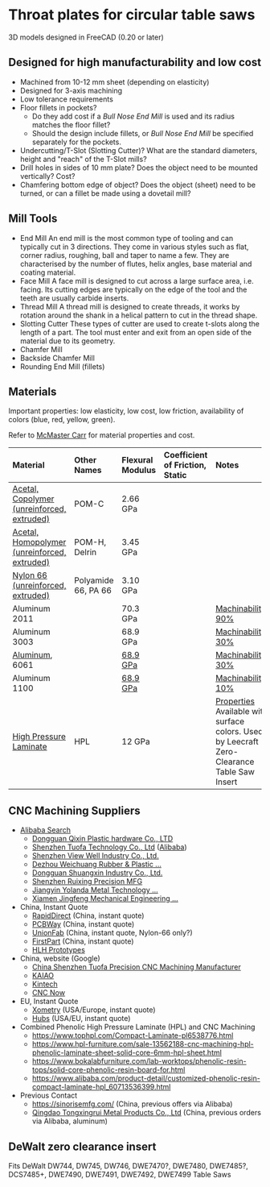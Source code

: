 # Throat plates for circular table saws

3D models designed in FreeCAD (0.20 or later)

## Designed for high manufacturability and low cost

* Machined from 10-12 mm sheet (depending on elasticity)
* Designed for 3-axis machining
* Low tolerance requirements
* Floor fillets in pockets?
  * Do they add cost if a _Bull Nose End Mill_ is used and its radius matches the floor fillet?
  * Should the design include fillets, or _Bull Nose End Mill_ be specified separately for the pockets.
* Undercutting/T-Slot (Slotting Cutter)?
  What are the standard diameters, height and "reach" of the T-Slot mills?
* Drill holes in sides of 10 mm plate?
  Does the object need to be mounted vertically? Cost?
* Chamfering bottom edge of object?
  Does the object (sheet) need to be turned, or can a fillet be made using a dovetail mill?


## Mill Tools

* End Mill
  An end mill is the most common type of tooling and can typically cut in 3 directions. They come in various styles such as flat, corner radius, roughing, ball and taper to name a few. They are characterised by the number of flutes, helix angles, base material and coating material.
* Face Mill
  A face mill is designed to cut across a large surface area, i.e. facing. Its cutting edges are typically on the edge of the tool and the teeth are usually carbide inserts.
* Thread Mill
  A thread mill is designed to create threads, it works by rotation around the shank in a helical pattern to cut in the thread shape.
* Slotting Cutter
  These types of cutter are used to create t-slots along the length of a part. The tool must enter and exit from an open side of the material due to its geometry.
* Chamfer Mill
* Backside Chamfer Mill
* Rounding End Mill (fillets)

## Materials

Important properties: low elasticity, low cost, low friction, availability of colors (blue, red, yellow, green).

Refer to [McMaster Carr](https://www.mcmaster.com/plastics/shape~sheet-and-bar/) for material properties and cost.

| Material | Other Names | Flexural Modulus | Coefficient of Friction, Static | Notes |
| :--- | :--- | :--- | :--- | :--- |
| [Acetal, Copolymer (unreinforced, extruded)](https://www.matweb.com/search/DataSheet.aspx?MatGUID=41729a655cb24c949f1361cc6b5b1a5d) | POM-C | 2.66 GPa	| |
| [Acetal, Homopolymer (unreinforced, extruded)](https://www.matweb.com/search/DataSheet.aspx?MatGUID=c6564de5b78a4887850d777d445c9ca7) | POM-H, Delrin | 3.45 GPa | |
| [Nylon 66  (unreinforced, extruded)](https://www.matweb.com/search/DataSheet.aspx?MatGUID=25c36a3b22a44c0784cc29aae943a550) | Polyamide 66, PA 66 | 3.10 GPa | | |
| Aluminum 2011 | | 70.3 GPa | | [Machinability: 90%](https://www.matweb.com/search/DataSheet.aspx?MatGUID=8c05024423d64aaab0148295c5a57067) |
| Aluminum 3003 | | 68.9 GPa | | [Machinability: 30%](https://www.matweb.com/search/DataSheet.aspx?MatGUID=fd4a40f87d3f4912925e5e6eab1fbc40) |
| [Aluminum](https://en.wikipedia.org/wiki/Aluminium_alloy#Wrought_alloys), 6061 | | [68.9 GPa](https://www.matweb.com/search/datasheet.aspx?MatGUID=626ec8cdca604f1994be4fc2bc6f7f63) | | [Machinability: 30%](https://www.matweb.com/search/datasheet.aspx?MatGUID=626ec8cdca604f1994be4fc2bc6f7f63) |
| Aluminum 1100 | | [68.9 GPa](https://www.matweb.com/search/DataSheet.aspx?MatGUID=db0307742df14c8f817bd8d62207368e) | | [Machinability: 10%](https://www.matweb.com/search/datasheet.aspx?matguid=db0307742df14c8f817bd8d62207368e) |
| [High Pressure Laminate](https://www.alibaba.com/showroom/hpl.html) | HPL | 12 GPa | | [Properties](https://aciplastics.net/wp-content/uploads/2014/11/High-Pressure-LaminatesHPL-Properties.pdf) Available with surface colors. Used by Leecraft Zero-Clearance Table Saw Insert |


## CNC Machining Suppliers

* [Alibaba Search](https://www.alibaba.com/trade/search?fsb=y&IndexArea=product_en&categoryId=100004566&keywords=cnc+milling&knowledgeGraphId=100000004-10000000053%2C100001543-10000048389%2C100007633-10000050672&tab=all&viewtype=L&)
  * [Dongguan Qixin Plastic hardware Co., LTD](https://www.alibaba.com/product-detail/High-Precision-Factory-Direct-Turning-Milling_1600640947291.html)
  * [Shenzhen Tuofa Technology Co., Ltd](https://www.tuofa-cncmachining.com/cnc-machining-service/cnc-milling/)  ([Alibaba](https://www.alibaba.com/product-detail/Custom-Cnc-Machining-Milling-Turning-Plastic_1600122747548.html))
  * [Shenzhen View Well Industry Co., Ltd.](https://www.alibaba.com/product-detail/High-precision-custom-cnc-machining-parts_1600209551326.html)
  * [Dezhou Weichuang Rubber & Plastic ...](https://www.alibaba.com/product-detail/Customized-Plastic-Nylon-POM-HDPE-CNC_1600462421882.html)
  * [Dongguan Shuangxin Industry Co., Ltd.](https://www.alibaba.com/product-detail/Custom-CNC-Machining-Milling-Milled-Turning_1600380920277.html)
  * [Shenzhen Ruixing Precision MFG](https://www.alibaba.com/product-detail/Customized-Cnc-Turned-Milling-Peek-Pom_1600584209321.html)
  * [Jiangyin Yolanda Metal Technology ...](https://www.alibaba.com/product-detail/POM-Nylon-PEEK-ABS-Various-Colors_1600598442696.html)
  * [Xiamen Jingfeng Mechanical Engineering ...](https://www.alibaba.com/product-detail/Free-sample-5-Axis-Peek-Plastic_1600607551764.html)
* China, Instant Quote
  * [RapidDirect](https://www.rapiddirect.com/services/cnc-milling/) (China, instant quote)
  * [PCBWay](https://www.pcbway.com/rapid-prototyping/manufacture/?type=1&reffercode=TOP) (China, instant quote)
  * [UnionFab](https://www.unionfab.com/service/cnc-milling) (China, instant quote, Nylon-66 only?)
  * [FirstPart](https://firstpart.com/cnc-milling/) (China, instant quote)
  * [HLH Prototypes](https://www.hlhprototypes.com/cnc-machining/)
* China, website (Google)
  * [China Shenzhen Tuofa Precision CNC Machining Manufacturer](https://www.tuofa-cncmachining.com/cnc-machining-service/cnc-milling/)
  * [KAIAO](https://www.kaiaorapid.com/cnc-machining/)
  * [Kintech](https://www.kintec-machining.com/CNC-Milling-Services.html)
  * [CNC Now](https://cncnow.com/cnc-milling-services/)
* EU, Instant Quote
  * [Xometry](https://xometry.eu/en/cnc-milling/)  (USA/Europe, instant quote)
  * [Hubs](https://www.hubs.com/cnc-machining/cnc-milling-service/) (USA/EU, instant quote)
* Combined Phenolic High Pressure Laminate (HPL) and CNC Machining
  * https://www.tophpl.com/Compact-Laminate-pl6538776.html
  * https://www.hpl-furniture.com/sale-13562188-cnc-machining-hpl-phenolic-laminate-sheet-solid-core-6mm-hpl-sheet.html
  * https://www.bokalabfurniture.com/lab-worktops/phenolic-resin-tops/solid-core-phenolic-resin-board-for.html
  * https://www.alibaba.com/product-detail/customized-phenolic-resin-compact-laminate-hpl_60713536399.html
* Previous Contact
  * https://sinorisemfg.com/ (China, previous offers via Alibaba)
  * [Qingdao Tongxingrui Metal Products Co., Ltd](https://www.company-list.org/qingdao_tongxingrui_metal_products_co_ltd.html) (China, previous orders via Alibaba, aluminum)

## DeWalt zero clearance insert

Fits DeWalt DW744, DW745, DW746, DWE7470?, DWE7480, DWE7485?, DCS7485+, DWE7490, DWE7491, DWE7492, DWE7499 Table Saws



